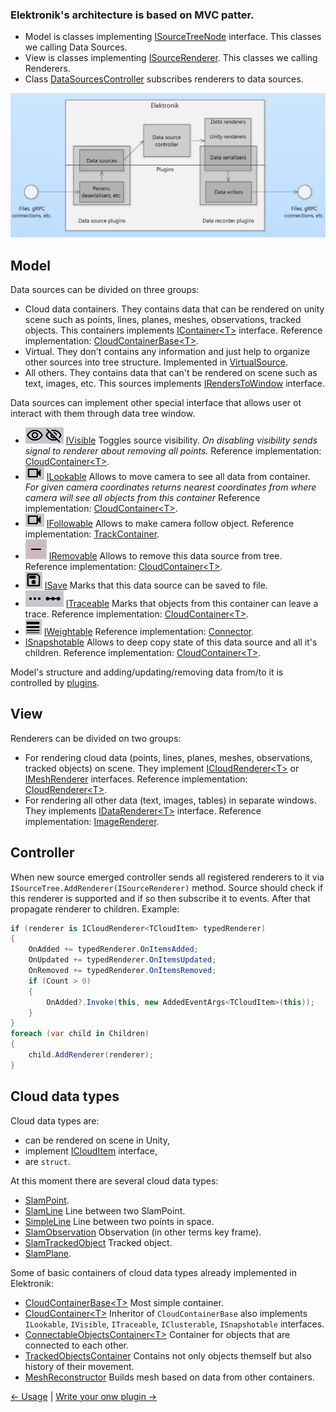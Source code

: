 ### Elektronik's architecture is based on MVC patter.

- Model is classes implementing [ISourceTreeNode](../Assets/Scripts/Data/ISourceTreeNode.cs) interface. This classes we calling Data Sources.
- View is classes implementing [ISourceRenderer](../Assets/Scripts/Renderers/ISourceRenderer.cs). This classes we calling Renderers.
- Class [DataSourcesController](../Assets/Scripts/Data/DataSourcesController.cs) subscribes renderers to data sources.

![diagram](Images/ElektronikDiagram.png)

## Model

Data sources can be divided on three groups:
- Cloud data containers. They contains data that can be rendered on unity scene such as points, lines, planes, meshes, observations, tracked objects.
  This containers implements [IContainer\<T\>](../Assets/Scripts/Containers/IContainer.cs) interface.
  Reference implementation: [CloudContainerBase\<T\>](../Assets/Scripts/Containers/CloudContainerBase.cs).
- Virtual. They don't contains any information and just help to organize other sources into tree structure. Implemented in [VirtualSource](../Assets/Scripts/Containers/VirtualSource.cs).
- All others. They contains data that can't be rendered on scene such as text, images, etc.
  This sources implements [IRendersToWindow](../Assets/Scripts/UI/Windows/IRendersToWindow.cs) interface.

Data sources can implement other special interface that allows user ot interact with them through data tree window.
- ![button](Images/VisibilityButton.png) [IVisible](../Assets/Scripts/Containers/SpecialInterfaces/IVisible.cs) Toggles source visibility.
  *On disabling visibility sends signal to renderer about removing all points.* Reference implementation: [CloudContainer\<T\>](../Assets/Scripts/Containers/CloudContainer.cs).
- ![button](Images/LookAtButton.png) [ILookable](../Assets/Scripts/Containers/SpecialInterfaces/ILookable.cs) Allows to move camera to see all data from container.
  *For given camera coordinates returns nearest coordinates from where camera will see all objects from this container* Reference implementation: [CloudContainer\<T\>](../Assets/Scripts/Containers/CloudContainer.cs).
- ![button](Images/LookAtButton.png) [IFollowable](../Assets/Scripts/Containers/SpecialInterfaces/IFollowable.cs) Allows to make camera follow object.
  Reference implementation: [TrackContainer](../Assets/Scripts/Containers/TrackContainer.cs).
- ![button](Images/DeleteButton.png) [IRemovable](../Assets/Scripts/Containers/SpecialInterfaces/IRemovable.cs) Allows to remove this data source from tree.
  Reference implementation: [CloudContainer\<T\>](../Assets/Scripts/Clusterization/ClustersContainer.cs).
- ![button](Images/SaveButton.png) [ISave](../Assets/Scripts/Containers/SpecialInterfaces/ISave.cs) Marks that this data source can be saved to file.
- ![button](Images/TraceButton.png) [ITraceable](../Assets/Scripts/Containers/SpecialInterfaces/ITraceable.cs) Marks that objects from this container can leave a trace.
  Reference implementation: [CloudContainer\<T\>](../Assets/Scripts/Containers/CloudContainer.cs).
- ![button](Images/Connections.png) [IWeightable](../Assets/Scripts/Containers/SpecialInterfaces/IWeightable.cs)  Reference implementation: [Connector](../Assets/Scripts/Containers/Connector.cs).
- [ISnapshotable](../Assets/Scripts/Containers/SpecialInterfaces/ISnapshotable.cs) Allows to deep copy state of this data source and all it's children.
  Reference implementation: [CloudContainer\<T\>](../Assets/Scripts/Containers/CloudContainer.cs).

Model's structure and adding/updating/removing data from/to it is controlled by [plugins](Plugins-EN.md).

## View

Renderers can be divided on two groups:
- For rendering cloud data (points, lines, planes, meshes, observations, tracked objects) on scene. 
  They implement [ICloudRenderer\<T\>](../Assets/Scripts/Clouds/Renderers/ICloudRenderer.cs) or [IMeshRenderer](../Assets/Scripts/Clouds/Renderers/IMeshRenderer.cs) interfaces.
  Reference implementation: [CloudRenderer\<T\>](../Assets/Scripts/Clouds/Renderers/CloudRenderer.cs).
- For rendering all other data (text, images, tables) in separate windows.
  They implements [IDataRenderer\<T\>](../Assets/Scripts/Renderers/IDataRenderer.cs) interface.
  Reference implementation: [ImageRenderer](../Assets/Scripts/Renderers/ImageRenderer.cs).

## Controller

When new source emerged controller sends all registered renderers to it via `ISourceTree.AddRenderer(ISourceRenderer)` method.
Source should check if this renderer is supported and if so then subscribe it to events. After that propagate renderer to children.
Example:
```c#
if (renderer is ICloudRenderer<TCloudItem> typedRenderer)
{
    OnAdded += typedRenderer.OnItemsAdded;
    OnUpdated += typedRenderer.OnItemsUpdated;
    OnRemoved += typedRenderer.OnItemsRemoved;
    if (Count > 0)
    {
        OnAdded?.Invoke(this, new AddedEventArgs<TCloudItem>(this));
    }
}
foreach (var child in Children)
{
    child.AddRenderer(renderer);
}
```

## Cloud data types

Cloud data types are:
- can be rendered on scene in Unity,
- implement [ICloudItem](../Assets/Scripts/Data/PackageObjects/ICloudItem.cs) interface,
- are `struct`.

At this moment there are several cloud data types:
- [SlamPoint](../Assets/Scripts/Data/PackageObjects/SlamPoint.cs).
- [SlamLine](../Assets/Scripts/Data/PackageObjects/SlamLine.cs) Line between two SlamPoint.
- [SimpleLine](../Assets/Scripts/Data/PackageObjects/SimpleLine.cs) Line between two points in space.
- [SlamObservation](../Assets/Scripts/Data/PackageObjects/SlamObservation.cs) Observation (in other terms key frame).
- [SlamTrackedObject](../Assets/Scripts/Data/PackageObjects/SlamTrackedObject.cs) Tracked object.
- [SlamPlane](../Assets/Scripts/Data/PackageObjects/SlamPlane.cs).

Some of basic containers of cloud data types already implemented in Elektronik:
- [CloudContainerBase\<T\>](../Assets/Scripts/Containers/CloudContainerBase.cs) Most simple container.
- [CloudContainer\<T\>](../Assets/Scripts/Containers/CloudContainer.cs) Inheritor of `CloudContainerBase` also implements
  `ILookable`, `IVisible`, `ITraceable`, `IClusterable`, `ISnapshotable` interfaces.
- [ConnectableObjectsContainer\<T\>](../Assets/Scripts/Containers/ConnectableObjectsContainer.cs) Container for objects that are connected to each other.
- [TrackedObjectsContainer](../Assets/Scripts/Containers/TrackedObjectsContainer.cs) Contains not only objects themself but also history of their movement.
- [MeshReconstructor](../Assets/Scripts/Containers/MeshReconstructor.cs) Builds mesh based on data from other containers.

[<- Usage](Usage-EN.md) | [Write your onw plugin ->](Plugins-EN.md)